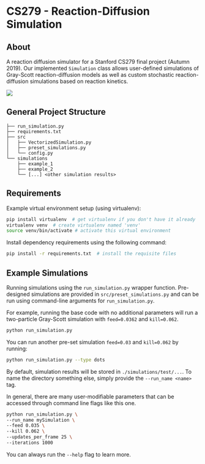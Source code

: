 # CS279 - Reaction-Diffusion Simulation

## About

A reaction diffusion simulator for a Stanford CS279 final project (Autumn 2019). Our implemented
`Simulation` class allows user-defined simulations of Gray-Scott reaction-diffusion models as well
as custom stochastic reaction-diffusion simulations based on reaction kinetics.

<img src="https://github.com/schlagercollin/CS279/blob/master/simulations/01_gray_scott_brain/example_1-video.gif?raw=true"/>

 

## General Project Structure
```
├── run_simulation.py
├── requirements.txt
├── src
│   ├── VectorizedSimulation.py
│   ├── preset_simulations.py
│   └── config.py
└── simulations
    ├── example_1
    ├── example_2
    └── [...] <other simulation results>
```

## Requirements

Example virtual environment setup (using virtualenv):
```bash
pip install virtualenv  # get virtualenv if you don't have it already
virtualenv venv  # create virtualenv named 'venv'
source venv/bin/activate # activate this virtual environment
```

Install dependency requirements using the following command:
```bash
pip install -r requirements.txt  # install the requisite files
```

## Example Simulations

Running simulations using the `run_simulation.py` wrapper function.
Pre-designed simulations are provided in `src/preset_simulations.py`
and can be run using command-line arguments for `run_simulation.py`.

For example, running the base code with no additional parameters will
run a two-particle Gray-Scott simulation with `feed=0.0362` and `kill=0.062`. 

```bash
python run_simulation.py
```

You can run another pre-set simulation `feed=0.03` and `kill=0.062` by
running:

```bash
python run_simulation.py --type dots
```

By default, simulation results will be stored in `./simulations/test/...`.
To name the directory something else, simply provide the `--run_name <name>` tag.

In general, there are many user-modifiable parameters that can be accessed
through command line flags like this one. 

```bash
python run_simulation.py \
--run_name mySimulation \
--feed 0.035 \
--kill 0.062 \
--updates_per_frame 25 \
--iterations 1000
```

You can always run the `--help` flag to learn more.
